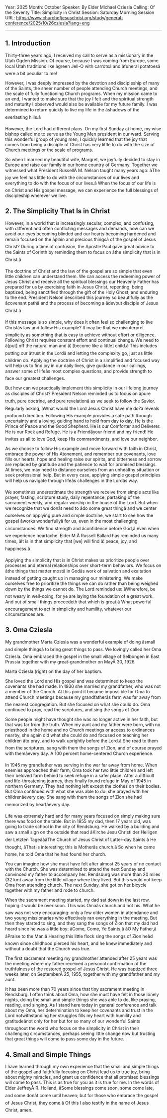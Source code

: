 Year: 2025
Month: October
Speaker: By Elder Michael Cziesla
Calling: Of the Seventy
Title: Simplicity in Christ
Session: Saturday Morning Session
URL: https://www.churchofjesuschrist.org/study/general-conference/2025/10/26cziesla?lang=eng

---

## 1. Introduction

Thirty-three years ago, I received my call to serve as a missionary in the Utah Ogden Mission. Of course, because I was coming from Europe, some local Utah traditions like âgreen Jell-O with carrotsâ and âfuneral potatoesâ were a bit peculiar to me!

However, I was deeply impressed by the devotion and discipleship of many of the Saints, the sheer number of people attending Church meetings, and the scale of fully functioning Church programs. When my mission came to an end, I wanted to make sure that the joy I felt and the spiritual strength and maturity I observed would also be available for my future family. I was determined to return quickly to live my life in the âshadows of the everlasting hills.â

However, the Lord had different plans. On my first Sunday at home, my wise bishop called me to serve as the Young Men president in our ward. Serving this wonderful group of young men, I quickly learned that the joy that comes from being a disciple of Christ has very little to do with the size of Church meetings or the scale of programs.

So when I married my beautiful wife, Margret, we joyfully decided to stay in Europe and raise our family in our home country of Germany. Together we witnessed what President RussellÂ M. Nelson taught many years ago: âThe joy we feel has little to do with the circumstances of our lives and everything to do with the focus of our lives.â When the focus of our life is on Christ and His gospel message, we can experience the full blessings of discipleship wherever we live.


## 2. The Simplicity That Is in Christ

However, in a world that is increasingly secular, complex, and confusing, with different and often conflicting messages and demands, how can we avoid our eyes becoming blinded and our hearts becoming hardened and remain focused on the âplain and precious thingsâ of the gospel of Jesus Christ? During a time of confusion, the Apostle Paul gave great advice to the Saints of Corinth by reminding them to focus on âthe simplicity that is in Christ.â

The doctrine of Christ and the law of the gospel are so simple that even little children can understand them. We can access the redeeming power of Jesus Christ and receive all the spiritual blessings our Heavenly Father has prepared for us by exercising faith in Jesus Christ, repenting, being baptized, being sanctified through the gift of the Holy Ghost, and enduring to the end. President Nelson described this journey so beautifully as the âcovenant pathâ and the process of becoming a âdevout disciple of Jesus Christ.â

If this message is so simple, why does it often feel so challenging to live Christâs law and follow His example? It may be that we misinterpret simplicity as something that is easy to achieve without effort or diligence. Following Christ requires constant effort and continual change. We need to â[put] off the natural man and â¦ [become like a little] child.â This includes putting our âtrust in the Lordâ and letting the complexity go, just as little children do. Applying the doctrine of Christ in a simplified and focused way will help us to find joy in our daily lives, give guidance in our callings, answer some of lifeâs most complex questions, and provide strength to face our greatest challenges.

But how can we practically implement this simplicity in our lifelong journey as disciples of Christ? President Nelson reminded us to focus on âpure truth, pure doctrine, and pure revelationâ as we seek to follow the Savior. Regularly asking, âWhat would the Lord Jesus Christ have me do?â reveals profound direction. Following His example provides a safe path through uncertainty and a loving, guiding hand to hold from day to day. He is the Prince of Peace and the Good Shepherd. He is our Comforter and Deliverer. He is our Rock and Refuge. He is a Friendâyour friend and my friend! He invites us all to love God, keep His commandments, and love our neighbor.

As we choose to follow His example and move forward with faith in Christ, embrace the power of His Atonement, and remember our covenants, love fills our hearts, hope and healing raise our spirits, and bitterness and sorrow are replaced by gratitude and the patience to wait for promised blessings. At times, we may need to distance ourselves from an unhealthy situation or seek professional help. But in every case, applying simple gospel principles will help us navigate through lifeâs challenges in the Lordâs way.

We sometimes underestimate the strength we receive from simple acts like prayer, fasting, scripture study, daily repentance, partaking of the sacrament weekly, and regular worship in the house of the Lord. But when we recognize that we donât need to âdo some great thingâ and we center ourselves on applying pure and simple doctrine, we start to see how the gospel âworks wonderfullyâ for us, even in the most challenging circumstances. We find strength and âconfidence before God,â even when we experience heartache. Elder M.Â Russell Ballard has reminded us many times, âIt is in that simplicity that [we] will find â¦ peace, joy, and happiness.â

Applying the simplicity that is in Christ makes us prioritize people over processes and eternal relationships over short-term behaviors. We focus on âthe things that matter mostâ in Godâs work of salvation and exaltation instead of getting caught up in managing our ministering. We make ourselves free to prioritize the things we can do rather than being weighed down by the things we cannot do. The Lord reminded us: âWherefore, be not weary in well-doing, for ye are laying the foundation of a great work. And out of small things proceedeth that which is great.â What powerful encouragement to act in simplicity and humility, whatever our circumstances are.


## 3. Oma Cziesla

My grandmother Marta Cziesla was a wonderful example of doing âsmall and simple thingsâ to bring great things to pass. We lovingly called her Oma Cziesla. Oma embraced the gospel in the small village of Selbongen in East Prussia together with my great-grandmother on MayÂ 30, 1926.

Marta Cziesla (right) on the day of her baptism.

She loved the Lord and His gospel and was determined to keep the covenants she had made. In 1930 she married my grandfather, who was not a member of the Church. At this point it became impossible for Oma to attend Church meetings because my grandfatherâs farm was far away from the nearest congregation. But she focused on what she could do. Oma continued to pray, read the scriptures, and sing the songs of Zion.

Some people might have thought she was no longer active in her faith, but that was far from the truth. When my aunt and my father were born, with no priesthood in the home and no Church meetings or access to ordinances nearby, she again did what she could do and focused on teaching her children âto pray, and to walk uprightly before the Lord.â She read to them from the scriptures, sang with them the songs of Zion, and of course prayed with themâevery day. A 100 percent home-centered Church experience.

In 1945 my grandfather was serving in the war far away from home. When enemies approached their farm, Oma took her two little children and left their beloved farm behind to seek refuge in a safer place. After a difficult and life-threatening journey, they finally found refuge in May of 1945 in northern Germany. They had nothing left except the clothes on their bodies. But Oma continued with what she was able to do: she prayed with her childrenâevery day. She sang with them the songs of Zion she had memorized by heartâevery day.

Life was extremely hard and for many years focused on simply making sure there was food on the table. But in 1955 my dad, then 17 years old, was going to trade school in the city of Rendsburg. He walked by a building and saw a small sign on the outside that read âKirche Jesu Christi der Heiligen der Letzten TageâââThe Church of Jesus Christ of Latter-day Saints.â He thought, âThat is interesting; this is Motherâs church.â So when he came home, he told Oma that he had found her church.

You can imagine how she must have felt after almost 25 years of no contact with the Church. She was determined to attend the next Sunday and convinced my father to accompany her. Rendsburg was more than 20 miles (32 km) away from the little village where they lived. But this would not keep Oma from attending church. The next Sunday, she got on her bicycle together with my father and rode to church.

When the sacrament meeting started, my dad sat down in the last row, hoping it would be over soon. This was Omaâs church and not his. What he saw was not very encouraging: only a few older women in attendance and two young missionaries who effectively ran everything in the meeting. But then they started to sing, and they sang the songs of Zion that my dad had heard since he was a little boy: âCome, Come, Ye Saints,â âO My Father,â âPraise to the Man.â Hearing this little flock sing the songs of Zion heâd known since childhood pierced his heart, and he knew immediately and without a doubt that the Church was true.

The first sacrament meeting my grandmother attended after 25 years was the meeting where my father received a personal confirmation of the truthfulness of the restored gospel of Jesus Christ. He was baptized three weeks later, on SeptemberÂ 25, 1955, together with my grandfather and my aunt.

It has been more than 70 years since that tiny sacrament meeting in Rendsburg. I often think about Oma, how she must have felt in those lonely nights, doing the small and simple things she was able to do, like praying, reading, and singing. As I stand here today in general conference and talk about my Oma, her determination to keep her covenants and trust in the Lord notwithstanding her struggles fills my heart with humility and gratitudeânot only for her but for so many of our wonderful Saints throughout the world who focus on the simplicity in Christ in their challenging circumstances, perhaps seeing little change now but trusting that great things will come to pass some day in the future.


## 4. Small and Simple Things

I have learned through my own experience that the small and simple things of the gospel and faithfully focusing on Christ lead us to true joy, bring about mighty miracles, and grant us confidence that all promised blessings will come to pass. This is as true for you as it is true for me. In the words of Elder JeffreyÂ R. Holland, âSome blessings come soon, some come late, and some donât come until heaven; but for those who embrace the gospel of Jesus Christ, they come.â Of this I also testify in the name of Jesus Christ, amen.